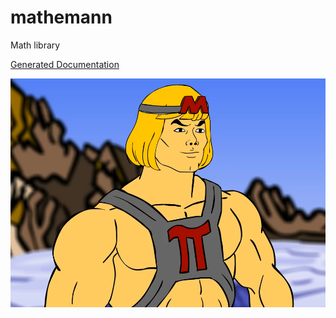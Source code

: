 # mathemann

Math library

[Generated Documentation](https://github.com/Frank-Mayer/mathemann/wiki)

![Mathemann](https://github.com/Frank-Mayer/mathemann/blob/main/mathemann.png)
